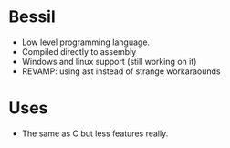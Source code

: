 # Bessil
- Low level programming language.
- Compiled directly to assembly
- Windows and linux support (still working on it)
- REVAMP: using ast instead of strange workaraounds

# Uses
- The same as C but less features really.
